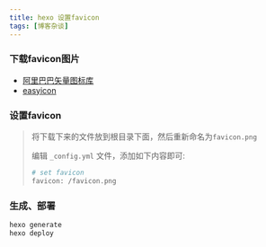 ```yaml
---
title: hexo 设置favicon
tags: [博客杂谈]
---
```


### 下载favicon图片

* [阿里巴巴矢量图标库](https://www.iconfont.cn/)
* [easyicon](https://www.easyicon.net/)

<!--more-->

### 设置favicon

> 将下载下来的文件放到根目录下面，然后重新命名为`favicon.png`
>
> 编辑 `_config.yml` 文件，添加如下内容即可:
>
> ```bash
> # set favicon
> favicon: /favicon.png
> ```

### 生成、部署

```bash
hexo generate
hexo deploy
```

